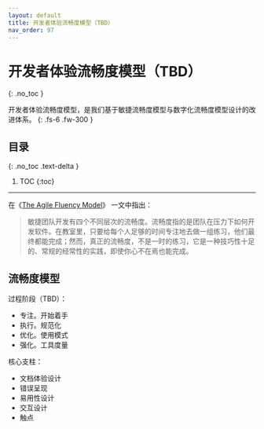 ```yaml
---
layout: default
title: 开发者体验流畅度模型（TBD）
nav_order: 97
---
```


# 开发者体验流畅度模型（TBD）
{: .no_toc }

开发者体验流畅度模型，是我们基于敏捷流畅度模型与数字化流畅度模型设计的改进体系。
{: .fs-6 .fw-300 }

## 目录
{: .no_toc .text-delta }

1. TOC
{:toc}

---

在《[The Agile Fluency Model](https://martinfowler.com/articles/agileFluency.html)》 一文中指出：

> 敏捷团队开发有四个不同层次的流畅度。流畅度指的是团队在压力下如何开发软件。在教室里，只要给每个人足够的时间专注地去做一组练习，他们最终都能完成；然而，真正的流畅度，不是一时的练习，它是一种技巧性十足的、常规的经常性的实践，即使你心不在焉也能完成。

## 流畅度模型

过程阶段（TBD）：

- 专注。开始着手
- 执行。规范化
- 优化。使用模式
- 强化。工具度量

核心支柱：

- 文档体验设计
- 错误呈现
- 易用性设计
- 交互设计
- 触点

